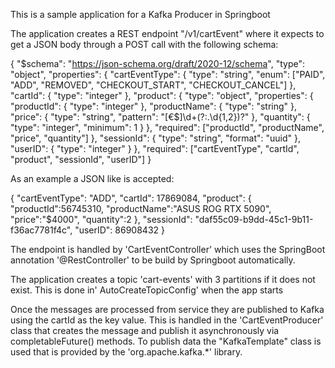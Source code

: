 This is a sample application for a Kafka Producer in Springboot

The application creates a REST endpoint "/v1/cartEvent" where it expects to get a JSON body through a POST call with the following schema:

{
  "$schema": "https://json-schema.org/draft/2020-12/schema",
  "type": "object",
  "properties": {
    "cartEventType": {
      "type": "string",
      "enum": ["PAID", "ADD", "REMOVED", "CHECKOUT_START", "CHECKOUT_CANCEL"]
    },
    "cartId": {
      "type": "integer"
    },
    "product": {
      "type": "object",
      "properties": {
        "productId": {
          "type": "integer"
        },
        "productName": {
          "type": "string"
        },
        "price": {
          "type": "string",
          "pattern": "[€$]\d+(?:\.\d{1,2})?"
        },
        "quantity": {
          "type": "integer",
          "minimum": 1
        }
      },
      "required": ["productId", "productName", "price", "quantity"]
    },
    "sessionId": {
      "type": "string",
      "format": "uuid"
    },
    "userID": {
      "type": "integer"
    }
  },
  "required": ["cartEventType", "cartId", "product", "sessionId", "userID"]
}

As an example a JSON like is accepted:

{
    "cartEventType": "ADD",
    "cartId": 17869084,
    "product": {
        "productId":56745310,
        "productName":"ASUS ROG RTX 5090",
        "price":"$4000",
        "quantity":2
    },
    "sessionId": "daf55c09-b9dd-45c1-9b11-f36ac7781f4c",
    "userID": 86908432
}

The endpoint is handled by 'CartEventController' which uses the SpringBoot annotation '@RestController' to be build by Springboot automatically.

The application creates a topic 'cart-events' with 3 partitions if it does not exist.
This is done in' AutoCreateTopicConfig' when the app starts

Once the messages are processed from service they are published to Kafka using the cartId as the key value.
This is handled in the 'CartEventProducer' class that creates the message and publish it asynchronously via completableFuture() methods.
To publish data the "KafkaTemplate" class is used that is provided by the 'org.apache.kafka.*' library.

